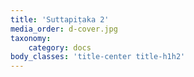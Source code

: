 ```yaml
---
title: 'Suttapiṭaka 2'
media_order: d-cover.jpg
taxonomy:
    category: docs
body_classes: 'title-center title-h1h2'
---
```


